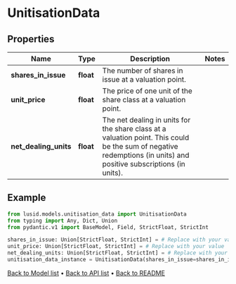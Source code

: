 # UnitisationData

## Properties
Name | Type | Description | Notes
------------ | ------------- | ------------- | -------------
**shares_in_issue** | **float** | The number of shares in issue at a valuation point. | 
**unit_price** | **float** | The price of one unit of the share class at a valuation point. | 
**net_dealing_units** | **float** | The net dealing in units for the share class at a valuation point. This could be the sum of negative redemptions (in units) and positive subscriptions (in units). | 
## Example

```python
from lusid.models.unitisation_data import UnitisationData
from typing import Any, Dict, Union
from pydantic.v1 import BaseModel, Field, StrictFloat, StrictInt

shares_in_issue: Union[StrictFloat, StrictInt] = # Replace with your value
unit_price: Union[StrictFloat, StrictInt] = # Replace with your value
net_dealing_units: Union[StrictFloat, StrictInt] = # Replace with your value
unitisation_data_instance = UnitisationData(shares_in_issue=shares_in_issue, unit_price=unit_price, net_dealing_units=net_dealing_units)

```

[Back to Model list](../README.md#documentation-for-models) &#8226; [Back to API list](../README.md#documentation-for-api-endpoints) &#8226; [Back to README](../README.md)


